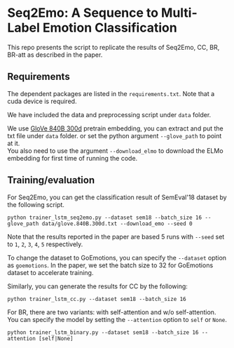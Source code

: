 # Seq2Emo: A Sequence to Multi-Label Emotion Classification

This repo presents the script to replicate the results of Seq2Emo, CC, BR, BR-att as described in the paper.


## Requirements
The dependent packages are listed in the `requirements.txt`. Note that a cuda device is required.

We have included the data and preprocessing script under `data` folder.

We use [GloVe 840B 300d](https://nlp.stanford.edu/projects/glove/) pretrain embedding, you can extract and put the txt file under ``data`` folder.
or set the python argument `--glove_path` to point at it.  
You also need to use the argument  `--download_elmo` to download the ELMo embedding for first time of running the code.

## Training/evaluation 
For Seq2Emo, you can get the classification result of SemEval'18 dataset by the following script.   

```
python trainer_lstm_seq2emo.py --dataset sem18 --batch_size 16 --glove_path data/glove.840B.300d.txt --download_emo --seed 0 
```
Note that the results reported in the paper are based 5 runs with `--seed` set to `1`, `2`, `3`, `4`, `5` respectively.

To change the dataset to GoEmotions, you can specify the `--dataset` option as `goemotions`. In the paper, we set the batch size to 32 for GoEmotions dataset to accelerate training. 

Similarly, you can generate the results for CC by the following:
```
python trainer_lstm_cc.py --dataset sem18 --batch_size 16 
```

For BR, there are two variants: with self-attention and w/o self-attention. You can specify the model by setting the 
`--attention` option to `self` or `None`.  
```
python trainer_lstm_binary.py --dataset sem18 --batch_size 16 --attention [self|None] 
```


